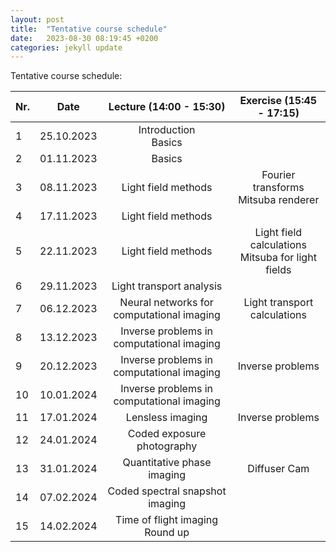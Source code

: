 ```yaml
---
layout: post
title:  "Tentative course schedule"
date:   2023-08-30 08:19:45 +0200
categories: jekyll update
---
```

Tentative course schedule:

| Nr. |    Date    |          Lecture (14:00 - 15:30)          |                Exercise (15:45 - 17:15)               |
|-----|:----------:|:-----------------------------------------:|:-----------------------------------------------------:|
| 1   | 25.10.2023 |          Introduction<br> Basics          |                                                       |
| 2   | 01.11.2023 |                   Basics                  |                                                       |
| 3   | 08.11.2023 |            Light field methods            |        Fourier transforms<br> Mitsuba renderer        |
| 4   | 17.11.2023 |            Light field methods            |                                                       |
| 5   | 22.11.2023 |            Light field methods            | Light field calculations<br> Mitsuba for light fields |
| 6   | 29.11.2023 |          Light transport analysis         |                                                       |
| 7   | 06.12.2023 | Neural networks for computational imaging |              Light transport calculations             |
| 8   | 13.12.2023 | Inverse problems in computational imaging |                                                       |
| 9   | 20.12.2023 | Inverse problems in computational imaging |    Inverse problems                                   |
| 10  | 10.01.2024 | Inverse problems in computational imaging |                                                       |
| 11  | 17.01.2024 |             Lensless imaging              |    Inverse problems                                   |
| 12  | 24.01.2024 |Coded exposure photography                 |                                                       |
| 13  | 31.01.2024 |Quantitative phase imaging                 |             Diffuser Cam                              |
| 14  | 07.02.2024 |  Coded spectral snapshot imaging          |                                                       |
| 15  | 14.02.2024 |      Time of flight imaging<br> Round up  |                                                       |